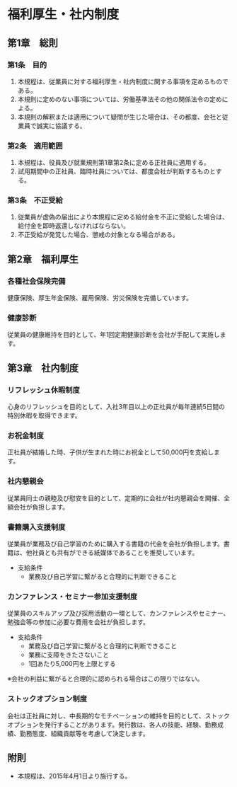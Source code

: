 # 福利厚生・社内制度

## 第1章　総則

### 第1条　目的

1. 本規程は、従業員に対する福利厚生・社内制度に関する事項を定めるものである。
2. 本規則に定めのない事項については、労働基準法その他の関係法令の定めによる。
3. 本規則の解釈または適用について疑問が生じた場合は、その都度、会社と従業員で誠実に協議する。

### 第2条　適用範囲

1. 本規程は、役員及び就業規則第1章第2条に定める正社員に適用する。
2. 試用期間中の正社員、臨時社員については、都度会社が判断するものとする。

### 第3条　不正受給

1. 従業員が虚偽の届出により本規程に定める給付金を不正に受給した場合は、給付金を即時返還しなければならない。
2. 不正受給が発覚した場合、懲戒の対象となる場合がある。

## 第2章　福利厚生

### 各種社会保険完備

健康保険、厚生年金保険、雇用保険、労災保険を完備しています。

### 健康診断

従業員の健康維持を目的として、年1回定期健康診断を会社が手配して実施します。

## 第3章　社内制度

### リフレッシュ休暇制度

心身のリフレッシュを目的として、入社3年目以上の正社員が毎年連続5日間の特別休暇を取得できます。

### お祝金制度

正社員が結婚した時、子供が生まれた時にお祝金として50,000円を支給します。

### 社内懇親会

従業員同士の親睦及び慰安を目的として、定期的に会社が社内懇親会を開催、全額会社が負担します。

### 書籍購入支援制度

従業員が業務及び自己学習のために購入する書籍の代金を会社が負担します。書籍は、他社員とも共有ができる紙媒体であることを推奨しています。

* 支給条件
	* 業務及び自己学習に繋がると合理的に判断できること

### カンファレンス・セミナー参加支援制度

従業員のスキルアップ及び採用活動の一環として、カンファレンスやセミナー、勉強会等の参加に必要な費用を会社が負担します。

* 支給条件
	* 業務及び自己学習に繋がると合理的に判断できること
	* 業務に支障をきたさないこと
	* 1回あたり5,000円を上限とする

※会社の利益に繋がると合理的に認められる場合はこの限りではない。

### ストックオプション制度

会社は正社員に対し、中長期的なモチベーションの維持を目的として、ストックオプションを発行することがあります。発行数は、各人の技能、経験、勤務成績、勤務態度、組織貢献等を考慮して決定します。

## 附則

* 本規程は、2015年4月1日より施行する。
